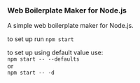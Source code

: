 ### Web Boilerplate Maker for Node.js

A simple web boilerplate maker for Node.js.

to set up run `npm start`

to set up using default value use:
<br>
`npm start -- --defaults`
<br>
or
<br>
`npm start -- -d`
